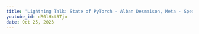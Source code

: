 ```yaml
---
title: 'Lightning Talk: State of PyTorch - Alban Desmaison, Meta - Speakers: Alban Desmaison'
youtube_id: dR0lHxt3Tjo
date: Oct 25, 2023
---
```

